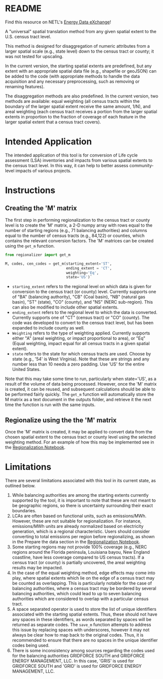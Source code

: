 # README
Find this resource on NETL's [Energy Data eXchange](https://edx.netl.doe.gov/dataset/python-regionalizer)!

A "universal" spatial translation method from any given spatial extent to the U.S. census tract level.

This method is designed for disaggregation of numeric attributes from a larger spatial scale (e.g., state level) down to the census tract or county; it was not tested for upscaling.

In the current version, the starting spatial extents are predefined, but any extent with an appropriate spatial data file (e.g., shapefile or geoJSON) can be added to the code (with appropriate methods to handle the data acquisition and any necessary preprocessing, such as removing or renaming features).

The disaggregation methods are also predefined.
In the current version, two methods are available: equal weighting (all census tracts within the boundary of the larger spatial extent receive the same amount, 1/N), and areal weighting (each census tract receives a portion from the larger spatial extents in proportion to the fraction of coverage of each feature in the larger spatial extent that a census tract covers).


# Intended Application
 The intended application of this tool is for conversion of Life cycle assessment (LSA) inventories and impacts from various spatial extents to the census tract level.
 In this way, it can help to better assess community-level impacts of various projects.


# Instructions

## Creating the 'M' matrix
The first step in performing regionalization to the census tract or county level is to create the 'M' matrix, a 2-D numpy array with rows equal to the number of starting regions (e.g., 71 balancing authorities) and columns equal to the number of census tracts (e.g., 84,122) or counties, which contains the relevant conversion factors.
The 'M' matrices can be created using the `get_m` function.

```python
from regionalizer import get_m

M, codes, cen_codes = get_m(starting_extent='ST',
                            ending_extent = 'CT',
                            weighting='Eq',
                            state='US')`
```

-   `starting_extent` refers to the regional level on which data is given for conversion to the census tract (or county) level.
    Currently supports one of "BA" (balancing authority), "CB" (Coal basin), "NB" (natural gas basin), "ST" (state), "CO" (county), and "NS" (NERC sub-region).
    This can also be modified to include other spatial extents.
-   `ending_extent` refers to the regional level to which the data is converted.
    Currently supports one of "CT" (census tract) or "CO" (county).
    The code was developed to convert to the census tract level, but has been expanded to include county as well.
-   `Weighting` refers to the type of weighting applied. Currently supports either "A" (areal weighting, or impact proportional to area), or "Eq" (Equal weighting, impact equal for all census tracts in a given spatial extent).
-   `state` refers to the state for which census tracts are used.
    Choose by state (e.g., '54' is West Virginia).
    Note that these are strings and any number less than 10 needs a zero padding.
    Use 'US' for the entire United States.

Note that this may take some time to run, particularly when state='US', as a result of the volume of data being processed.
However, once the 'M' matrix is created, it can be reused, and subsequent calculations should be able to be performed fairly quickly.
The `get_m` function will automatically store the M matrix as a text document in the outputs folder, and retrieve it the next time the function is run with the same inputs.


## Regionalize using the the 'M' matrix
Once the 'M' matrix is created, it may be applied to convert data from the chosen spatial extent to the census tract or county level using the selected weighting method.
For an example of how this may be implemented see in the [Regionalization Notebook](./Regionalization-Notebook.ipynb#Testing).


# Limitations
There are several limitations associated with this tool in its current state, as outlined below.

1.  While balancing authorities are among the starting extents currently supported by the tool, it is important to note that these are not meant to be geographic regions, so there is uncertainty surrounding their exact boundaries.
2.  LCAs are often based on functional units, such as emissions/MWh.
    However, these are not suitable for regionalization.
    For instance, emissions/MWh units are already normalized based on electricity generation, which is a regional characteristic.
    Users should consider converting to total emissions per region before regionalizing, as shown in the Prepare the data section in the [Regionalization Notebook](./Regionalization-Notebook.ipynb#Testing).
3.  Some starting regions may not provide 100% coverage (e.g., NERC regions around the Florida peninsula, Louisiana bayou, New England coastline, have less coverage compared to US census tracts).
    If a census tract (or county) is partially uncovered, the areal weighting results may be impacted.
4.  In the case of the equal weighting method, edge effects may come into play, where spatial extents which lie on the edge of a census tract may be counted as overlapping.
    This is particularly notable for the case of balancing authorities, where a census tract may be bordered by several balancing authorities, which could lead to up to seven balancing authorities which are considered to overlap with a particular census tract.
5.  A space separated operator is used to store the list of unique identifiers associated with the starting spatial extents.
    Thus, these should not have any spaces in these identifiers, as words separated by spaces will be returned as separate codes.
    The `save_m` function attempts to address this issue by replacing spaces with underscores, however it may not always be clear how to map back to the original codes.
    Thus, it is recommended to ensure that there are no spaces in the unique identifier codes being used.
6.  There is some inconsistency among sources regarding the codes used for the balancing authorities GRIDFORCE SOUTH and GRIDFORCE ENERGY MANAGEMENT, LLC.
    In this case, 'GRIS' is used for GRIDFORCE SOUTH and 'GRID' is used for GRIDFORCE ENERGY MANAGEMENT, LLC.
